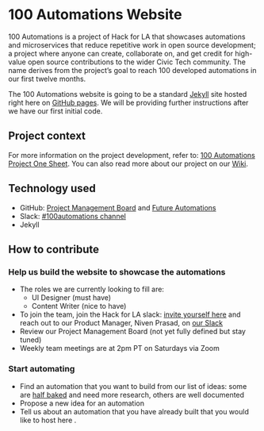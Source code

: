 # 100 Automations Website

100 Automations is a project of Hack for LA that showcases automations and microservices that reduce repetitive work in open source development; a project where anyone can create, collaborate on, and get credit for high-value open source contributions to the wider Civic Tech community. The name derives from the project’s goal to reach 100 developed automations in our first twelve months.

The 100 Automations website is going to be a standard [Jekyll](https://jekyllrb.com/) site hosted right here on [GitHub pages](https://pages.github.com/).  We will be providing further instructions after we have our first initial code.

## Project context
For more information on the project development, refer to: [100 Automations Project One Sheet](https://github.com/100Automations/Website/blob/master/100Automations_Project_One_Sheet.pdf). You can also read more about our project on our [Wiki](https://github.com/100Automations/Website/wiki).

## Technology used

- GitHub: [Project Management Board](https://github.com/100Automations/Website/projects) and [Future Automations](https://github.com/100Automations/futureautomations/projects/1)
- Slack: [#100automations channel](https://hackforla.slack.com/archives/CV7QGL66B)
- Jekyll

## How to contribute

### Help us build the website to showcase the automations
- The roles we are currently looking to fill are:
  - UI Designer (must have)
  - Content Writer (nice to have)
- To join the team, join the Hack for LA slack: [invite yourself here](https://hackforla.org/slack) and
reach out to our Product Manager, Niven Prasad, on [our Slack](https://hackforla.slack.com/team/U015R4RTDJA)
- Review our Project Management Board (not yet fully defined but stay tuned)
- Weekly team meetings are at 2pm PT on Saturdays via Zoom

### Start automating 
- Find an automation that you want to build from our list of ideas: some are [half baked](https://github.com/100Automations/futureautomations/projects/1#column-9876971) and need more research, others are well documented
- Propose a new idea for an automation
- Tell us about an automation that you have already built that you would like to host here
.
